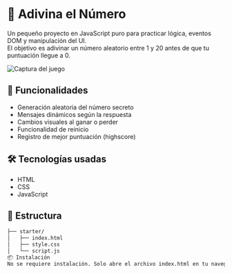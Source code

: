 # 🎯 Adivina el Número

Un pequeño proyecto en JavaScript puro para practicar lógica, eventos DOM y manipulación del UI.  
El objetivo es adivinar un número aleatorio entre 1 y 20 antes de que tu puntuación llegue a 0.

![Captura del juego](https://github.com/ZzzRicki/05-adivinaNumero/assets/preview.png) <!-- Puedes subir la imagen y cambiar este link -->

## 🚀 Funcionalidades

- Generación aleatoria del número secreto
- Mensajes dinámicos según la respuesta
- Cambios visuales al ganar o perder
- Funcionalidad de reinicio
- Registro de mejor puntuación (highscore)

## 🛠️ Tecnologías usadas

- HTML
- CSS
- JavaScript

## 📂 Estructura

```bash
├── starter/
│   ├── index.html
│   ├── style.css
│   └── script.js
📦 Instalación
No se requiere instalación. Solo abre el archivo index.html en tu navegador.
